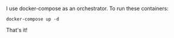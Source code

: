 

I use docker-compose as an orchestrator. To run these containers:

```
docker-compose up -d
```

That's it!
